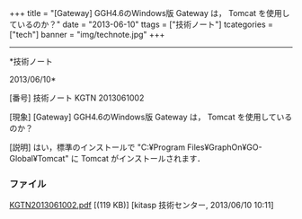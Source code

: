 ﻿+++
title = "[Gateway] GGH4.6のWindows版 Gateway は， Tomcat を使用しているのか？"
date = "2013-06-10"
ttags = ["技術ノート"]
tcategories = ["tech"]
banner = "img/technote.jpg"
+++

-----------------------------------------------------------------------------------------------------------------------------

*技術ノート

2013/06/10*


[番号]
技術ノート KGTN 2013061002

[現象]
[Gateway] GGH4.6のWindows版 Gateway は， Tomcat を使用しているのか？

[説明]
はい，標準のインストールで "C:¥Program Files¥GraphOn¥GO-Global¥Tomcat"
に Tomcat がインストールされます．


### ファイル

 
 


[KGTN2013061002.pdf](http://techreport.kitasp.net/attachments/download/1339/KGTN2013061002.pdf)
 [(119 KB)] [kitasp 技術センター, 2013/06/10
10:11]


 


 

